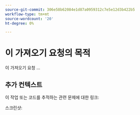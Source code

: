 ```yaml
---
source-git-commit: 306e58b62084e1d87a0959312c7e5e12d3b422b5
workflow-type: tm+mt
source-wordcount: '20'
ht-degree: 0%

---
```

# 이 가져오기 요청의 목적

이 가져오기 요청 ...

## 추가 컨텍스트

이 작업 또는 코드를 추적하는 관련 문제에 대한 링크:


스크린샷:

<!-- Add any other context, such as screenshots or test results that demonstrate a fix.

Thank you for taking the time to contribute to our documentation.
-->
